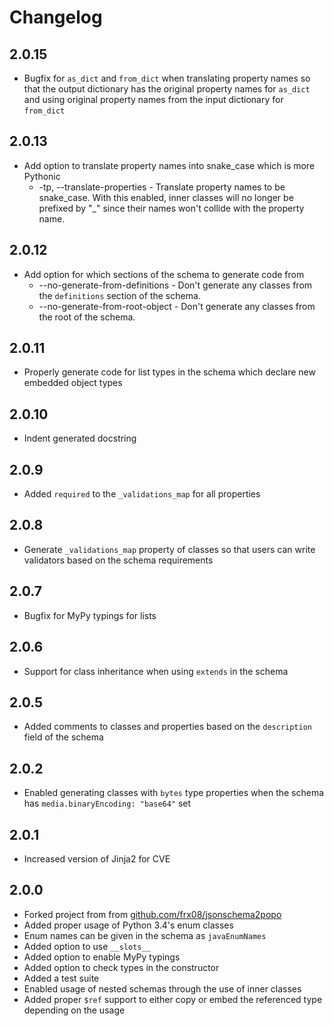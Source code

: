 # Changelog

## 2.0.15

-   Bugfix for `as_dict` and `from_dict` when translating property names so that the output dictionary has the original property names for `as_dict` and
    using original property names from the input dictionary for `from_dict`

## 2.0.13

-   Add option to translate property names into snake_case which is more Pythonic
    -   -tp, --translate-properties - Translate property names to be snake_case. With this enabled, inner classes will no longer be prefixed by "\_" since their names won't collide with the property name.

## 2.0.12

-   Add option for which sections of the schema to generate code from
    -   --no-generate-from-definitions - Don't generate any classes from the `definitions` section of the schema.
    -   --no-generate-from-root-object - Don't generate any classes from the root of the schema.

## 2.0.11

-   Properly generate code for list types in the schema which declare new embedded object types

## 2.0.10

-   Indent generated docstring

## 2.0.9

-   Added `required` to the `_validations_map` for all properties

## 2.0.8

-   Generate `_validations_map` property of classes so that users can write validators based on the schema requirements

## 2.0.7

-   Bugfix for MyPy typings for lists

## 2.0.6

-   Support for class inheritance when using `extends` in the schema

## 2.0.5

-   Added comments to classes and properties based on the `description` field of the schema

## 2.0.2

-   Enabled generating classes with `bytes` type properties when the schema has `media.binaryEncoding: "base64"` set

## 2.0.1

-   Increased version of Jinja2 for CVE

## 2.0.0

-   Forked project from from [github.com/frx08/jsonschema2popo](https://github.com/frx08/jsonschema2popo)
-   Added proper usage of Python 3.4's enum classes
-   Enum names can be given in the schema as `javaEnumNames`
-   Added option to use `__slots__`
-   Added option to enable MyPy typings
-   Added option to check types in the constructor
-   Added a test suite
-   Enabled usage of nested schemas through the use of inner classes
-   Added proper `$ref` support to either copy or embed the referenced type depending on the usage
